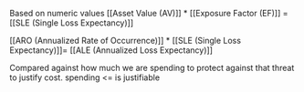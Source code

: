 Based on numeric values
[[Asset Value (AV)]] * [[Exposure Factor (EF)]] = [[SLE (Single Loss Expectancy)]]

[[ARO (Annualized Rate of Occurrence)]] * [[SLE (Single Loss Expectancy)]]= [[ALE (Annualized Loss Expectancy)]]

Compared against how much we are spending to protect against that threat to justify cost. spending <= is justifiable 